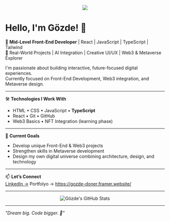 <p align="center">
  <img src="https://readme-typing-svg.herokuapp.com/?lines=Welcome+to+my+GitHub!;Front-End+Developer;Metaverse+Explorer;Lifelong+Learner🚀&center=true&width=500&height=50">
</p>

# Hello, I'm Gözde! 👋

🎯 **Mid-Level Front-End Developer** | React | JavaScript | TypeScript | Tailwind  
🚀 Real-World Projects | AI Integration | Creative UI/UX | Web3 & Metaverse Explorer

I'm passionate about building interactive, future-focused digital experiences.  
Currently focused on Front-End Development, Web3 integration, and Metaverse design.

---

🛠️ **Technologies I Work With**  
- HTML • CSS • JavaScript • **TypeScript**  
- React • Git • GitHub  
- Web3 Basics • NFT Integration (learning phase)  

---

🎯 **Current Goals**  
- Develop unique Front-End & Web3 projects  
- Strengthen skills in Metaverse development  
- Design my own digital universe combining architecture, design, and technology  

---

📫 **Let’s Connect**  
[LinkedIn →](https://www.linkedin.com/in/gozdedoner/)
Portfolyo → https://gozde-doner.framer.website/




---

<p align="center">
  <img src="https://github-readme-stats.vercel.app/api?username=gozdedoner&show_icons=true&theme=radical" alt="Gözde's GitHub Stats" />
</p>

---

_"Dream big. Code bigger. 🌟"_
